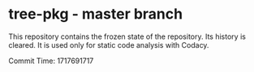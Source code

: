 # tree-pkg - master branch

This repository contains the frozen state of the repository.
Its history is cleared. It is used only for static code
analysis with Codacy.

Commit Time: 1717691717